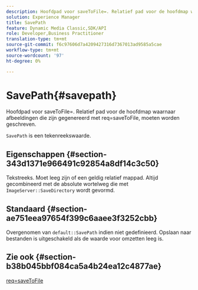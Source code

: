 ```yaml
---
description: Hoofdpad voor saveToFile=. Relatief pad voor de hoofdmap waarnaar afbeeldingen die zijn gegenereerd met req=saveToFile, moeten worden geschreven.
solution: Experience Manager
title: SavePath
feature: Dynamic Media Classic,SDK/API
role: Developer,Business Practitioner
translation-type: tm+mt
source-git-commit: f6c97606d7a4209427316d7367013ad9585a5cae
workflow-type: tm+mt
source-wordcount: '97'
ht-degree: 0%

---
```



# SavePath{#savepath}

Hoofdpad voor saveToFile=. Relatief pad voor de hoofdmap waarnaar afbeeldingen die zijn gegenereerd met req=saveToFile, moeten worden geschreven.

`SavePath` is een tekenreekswaarde.

## Eigenschappen {#section-343d1371e966491c92854a8df14c3c50}

Tekstreeks. Moet leeg zijn of een geldig relatief mappad. Altijd gecombineerd met de absolute wortelweg die met `ImageServer::SaveDirectory` wordt gevormd.

## Standaard {#section-ae751eea97654f399c6aaee3f3252cbb}

Overgenomen van `default::SavePath` indien niet gedefinieerd. Opslaan naar bestanden is uitgeschakeld als de waarde voor omzetten leeg is.

## Zie ook {#section-b38b045bbf084ca5a4b24ea12c4877ae}

[req=saveToFile](../../../../../is-api/http-ref/image-serving-api-ref/c-http-protocol-reference/c-command-reference/r-req/r-req.md#reference-907cdb4a97034db7ad94695f25552e76)
